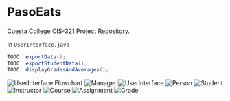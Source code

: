 # PasoEats
Cuesta College CIS-321 Project Repository.

In `UserInterface.java`
```java
TODO: exportData();
TODO: exportStudentData();
TODO: displayGradesAndAverages();
```

![UserInterface Flowchart](https://github.com/brianrey/PasoEats/blob/Reese's-Branch/Class%20Diagrams/UserInterface%20Flowchart.png)
![Manager](https://github.com/brianrey/PasoEats/blob/Reese's-Branch/Class%20Diagrams/Manager.png)
![UserInterface](https://github.com/brianrey/PasoEats/blob/Reese's-Branch/Class%20Diagrams/UserInterface.png)
![Person](https://github.com/brianrey/PasoEats/blob/Reese's-Branch/Class%20Diagrams/Person.png)
![Student](https://github.com/brianrey/PasoEats/blob/Reese's-Branch/Class%20Diagrams/Student.png)
![Instructor](https://github.com/brianrey/PasoEats/blob/Reese's-Branch/Class%20Diagrams/Instructor.png)
![Course](https://github.com/brianrey/PasoEats/blob/Reese's-Branch/Class%20Diagrams/Course.png)
![Assignment](https://github.com/brianrey/PasoEats/blob/Reese's-Branch/Class%20Diagrams/Assignment.png)
![Grade](https://github.com/brianrey/PasoEats/blob/Reese's-Branch/Class%20Diagrams/Grade.png)
